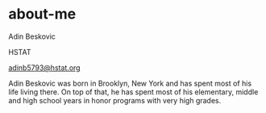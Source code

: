 # about-me

Adin Beskovic

HSTAT

adinb5793@hstat.org

Adin Beskovic was born in Brooklyn, New York and has spent most of his life living there. On top of that, he has spent most of his elementary, middle and high school years in honor programs with very high grades.